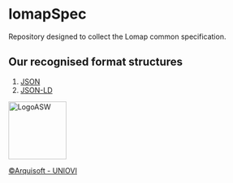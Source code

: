 # lomapSpec

Repository designed to collect the Lomap common specification.

## Our recognised format structures
1. [JSON](https://github.com/Arquisoft/lomapSpec/wiki/Data-specification-with-format-JSON)
2. [JSON-LD](https://github.com/Arquisoft/lomapSpec/wiki/Data-specification-with-format-JSON-LD)

<img width="114" alt="LogoASW" src="https://user-images.githubusercontent.com/91057639/232926659-8bb78f27-4788-481d-8d54-68f5c97bd858.png">

[©Arquisoft - UNIOVI](https://arquisoft.github.io/)
